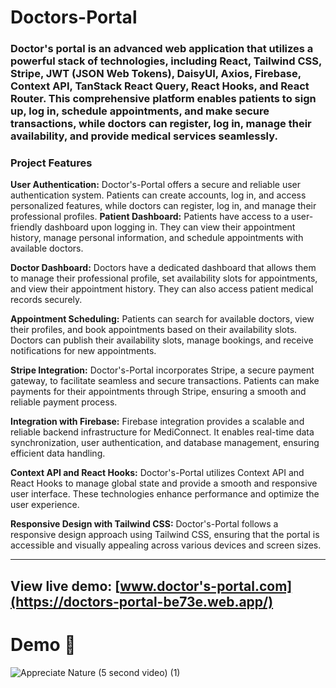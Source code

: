 # Doctors-Portal

### Doctor's portal is an advanced web application that utilizes a powerful stack of technologies, including React, Tailwind CSS, Stripe, JWT (JSON Web Tokens), DaisyUI, Axios, Firebase, Context API, TanStack React Query, React Hooks, and React Router. This comprehensive platform enables patients to sign up, log in, schedule appointments, and make secure transactions, while doctors can register, log in, manage their availability, and provide medical services seamlessly. 

### Project Features
**User Authentication:** Doctor's-Portal offers a secure and reliable user authentication system. Patients can create accounts, log in, and access personalized features, while doctors can register, log in, and manage their professional profiles.
**Patient Dashboard:** Patients have access to a user-friendly dashboard upon logging in. They can view their appointment history, manage personal information, and schedule appointments with available doctors.

**Doctor Dashboard:** Doctors have a dedicated dashboard that allows them to manage their professional profile, set availability slots for appointments, and view their appointment history. They can also access patient medical records securely.

**Appointment Scheduling:** Patients can search for available doctors, view their profiles, and book appointments based on their availability slots. Doctors can publish their availability slots, manage bookings, and receive notifications for new appointments.

**Stripe Integration:** Doctor's-Portal incorporates Stripe, a secure payment gateway, to facilitate seamless and secure transactions. Patients can make payments for their appointments through Stripe, ensuring a smooth and reliable payment process.

**Integration with Firebase:** Firebase integration provides a scalable and reliable backend infrastructure for MediConnect. It enables real-time data synchronization, user authentication, and database management, ensuring efficient data handling.

**Context API and React Hooks:** Doctor's-Portal utilizes Context API and React Hooks to manage global state and provide a smooth and responsive user interface. These technologies enhance performance and optimize the user experience.

**Responsive Design with Tailwind CSS:** Doctor's-Portal follows a responsive design approach using Tailwind CSS, ensuring that the portal is accessible and visually appealing across various devices and screen sizes.

---

## View live demo: [www.doctor's-portal.com](https://doctors-portal-be73e.web.app/)

# Demo :movie_camera:

![Appreciate Nature (5 second video) (1)](https://media.githubusercontent.com/media/alfatcse/gifTest/main/docPPP.gif)




